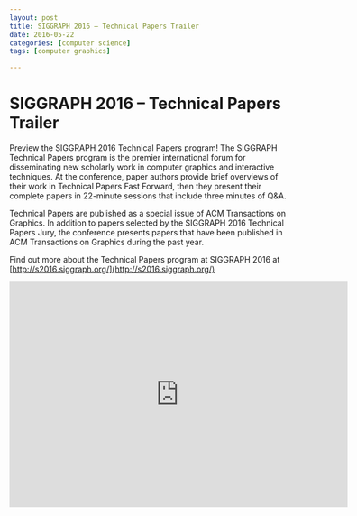```yaml
---
layout: post
title: SIGGRAPH 2016 – Technical Papers Trailer
date: 2016-05-22
categories: [computer science]
tags: [computer graphics]

---
```



# SIGGRAPH 2016 – Technical Papers Trailer

Preview the SIGGRAPH 2016 Technical Papers program! The SIGGRAPH Technical Papers program is the premier international forum for disseminating new scholarly work in computer graphics and interactive techniques. At the conference, paper authors provide brief overviews of their work in Technical Papers Fast Forward, then they present their complete papers in 22-minute sessions that include three minutes of Q&A.

Technical Papers are published as a special issue of ACM Transactions on Graphics. In addition to papers selected by the SIGGRAPH 2016 Technical Papers Jury, the conference presents papers that have been published in ACM Transactions on Graphics during the past year.

Find out more about the Technical Papers program at SIGGRAPH 2016 at [http://s2016.siggraph.org/](http://s2016.siggraph.org/)

<iframe width="600" height="400" src="https://www.youtube.com/embed/dQBJ0r5Pj5s" frameborder="0" allowfullscreen></iframe>

